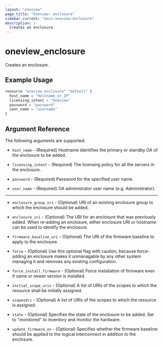 ```yaml
---
layout: "oneview"
page_title: "Oneview: enclosure"
sidebar_current: "docs-oneview-enclosure"
description: |-
  Creates an enclosure.
---
```


# oneview\_enclosure

Creates an enclosure.

## Example Usage

```js
resource "oneview_enclosure" "default" {
  host_name = "Hostname_or_IP"
  licensing_intent = "Oneview"
  password = "password"
  user_name = "username"
}
```

## Argument Reference

The following arguments are supported: 

* `host_name` - (Required) Hostname identifies the primary or standby OA of the enclosure to be added. 

* `licensing_intent` - (Required)  The licensing policy for all the servers in the enclosure.

* `password` - (Required) Password for the specified user name.

* `user_name` - (Required) OA administrator user name (e.g. Administrator).

---

* `enclosure_group_uri` - (Optional) URI of an existing enclosure group to which the enclosure should be added. 

* `enclosure_uri` - (Optional) The URI for an enclosure that was previously added. When re-adding an enclosure, either enclosure URI or hostname can be used to identify the enclosure. 

* `firmware_baseline_uri` - (Optional) The URI of the firmware baseline to apply to the enclosure.

* `force` - (Optional) Use this optional flag with caution, because force-adding an enclosure makes it unmanagable by any other system managing it and removes any existing configuration. 

* `force_install_firmware` - (Optional) Force installation of firmware even if same or newer version is installed. 

* `initial_scope_uris` - (Optional) A list of URIs of the scopes to which the resource shall be initially assigned. 

* `scopesUri` - (Optional) A list of URIs of the scopes to which the resource is assigned. 

* `state` - (Optional) Specifies the state of the enclosure to be added. Set to "monitored" to inventory and monitor the hardware.

* `update_firmware_on` - (Optional) Specifies whether the firmware baseline should be applied to the logical interconnect in addition to the enclosure.
